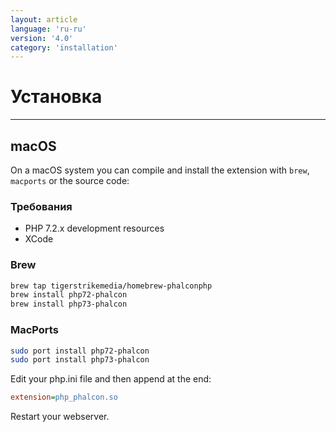 ```yaml
---
layout: article
language: 'ru-ru'
version: '4.0'
category: 'installation'
---
```

# Установка

* * *

## macOS

On a macOS system you can compile and install the extension with `brew`, `macports` or the source code:

### Требования

* PHP 7.2.x development resources
* XCode

<a name='installation-macos-brew'></a>

### Brew

```bash
brew tap tigerstrikemedia/homebrew-phalconphp
brew install php72-phalcon
brew install php73-phalcon
```

<a name='installation-macos-macports'></a>

### MacPorts

```bash
sudo port install php72-phalcon
sudo port install php73-phalcon
```

Edit your php.ini file and then append at the end:

```ini
extension=php_phalcon.so
```

Restart your webserver.
